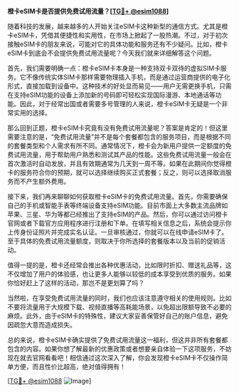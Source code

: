 **橙卡eSIM卡是否提供免费试用流量？[[TG💪+ @esim1088](https://t.me/s/esim1088)]**

随着科技的发展，越来越多的人开始关注eSIM卡这种新型的通信方式。尤其是橙卡eSIM卡，凭借其便捷性和实用性，在市场上掀起了一股热潮。不过，对于初次接触eSIM卡的朋友来说，可能对它的具体功能和服务还有不少疑问。比如，橙卡eSIM卡到底会不会提供免费试用流量呢？今天我们就来详细解答这个问题。

首先，我们需要明确一点：橙卡eSIM卡本身是一种支持双卡双待的虚拟SIM卡服务。它不像传统实体SIM卡那样需要物理插入手机，而是通过运营商提供的电子化形式，直接加载到设备中。这种技术的好处显而易见——用户无需更换手机，只需在支持eSIM功能的设备上添加新的号码即可轻松实现国际漫游、本地通话等功能。因此，对于经常出国或者需要多号管理的人来说，橙卡eSIM卡无疑是一个非常实用的选择。

那么回到正题，橙卡eSIM卡究竟有没有免费试用流量呢？答案是肯定的！但这里需要注意的是，“免费试用流量”并不是每个套餐都包含的服务项目，而是根据不同的套餐类型和个人需求有所不同。通常情况下，橙卡会为新用户提供一定额度的免费试用流量，用于帮助用户熟悉和测试其产品的性能。这些免费试用流量一般会在首次激活时自动发放，并且有效期通常为几天到一周不等。如果在此期间你觉得橙卡的服务符合你的预期，就可以选择继续购买正式套餐；反之，则可以选择取消服务而不产生额外费用。

接下来，我们再来聊聊如何获取橙卡eSIM卡的免费试用流量。首先，你需要确保自己的手机或智能手表等终端设备支持eSIM功能。目前市面上大多数主流品牌如苹果、三星、华为等都已经推出了支持eSIM的产品。然后，你可以通过访问橙卡官网或者下载官方应用程序进行注册和下单。在填写相关信息之后，系统会提示你上传身份证照片并完成实名认证。一旦审核通过，你就可以在线申请eSIM卡了。至于具体的免费试用流量额度，则取决于你所选择的套餐版本以及当前的促销活动。

值得一提的是，橙卡还经常会推出各种优惠活动，比如限时折扣、赠送礼品等，这不仅增加了用户的体验感，也让更多人能够以较低的成本享受到优质的服务。如果你恰好赶上了这样的活动，那岂不是更划算了吗？

当然啦，在享受免费试用流量的同时，我们也应该注意遵守相关的使用规则。比如不要将流量用于大规模下载、视频直播等高耗能场景，以免超出限额导致不必要的麻烦。此外，由于eSIM卡的特殊性，建议大家妥善保管好自己的账户信息，避免因疏忽大意而造成损失。

总的来说，橙卡eSIM卡确实提供了免费试用流量这一福利，但这并非所有套餐都包含的内容。如果你想了解最新的优惠政策或者想要亲自体验一下这项服务，不妨现在就去官网看看吧！相信通过这次深入了解，你会发现橙卡eSIM卡不仅操作简单方便，而且性价比超高，绝对值得拥有！

[[TG💪+ @esim1088](https://t.me/s/esim1088) ![Image](https://i.postimg.cc/4NQfJmqS/Snipaste-2025-05-13-00-14-12.png)]